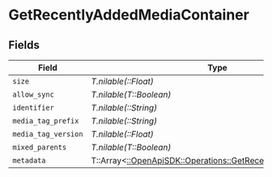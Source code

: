 # GetRecentlyAddedMediaContainer


## Fields

| Field                                                                                                               | Type                                                                                                                | Required                                                                                                            | Description                                                                                                         | Example                                                                                                             |
| ------------------------------------------------------------------------------------------------------------------- | ------------------------------------------------------------------------------------------------------------------- | ------------------------------------------------------------------------------------------------------------------- | ------------------------------------------------------------------------------------------------------------------- | ------------------------------------------------------------------------------------------------------------------- |
| `size`                                                                                                              | *T.nilable(::Float)*                                                                                                | :heavy_minus_sign:                                                                                                  | N/A                                                                                                                 | 50                                                                                                                  |
| `allow_sync`                                                                                                        | *T.nilable(T::Boolean)*                                                                                             | :heavy_minus_sign:                                                                                                  | N/A                                                                                                                 |                                                                                                                     |
| `identifier`                                                                                                        | *T.nilable(::String)*                                                                                               | :heavy_minus_sign:                                                                                                  | N/A                                                                                                                 | com.plexapp.plugins.library                                                                                         |
| `media_tag_prefix`                                                                                                  | *T.nilable(::String)*                                                                                               | :heavy_minus_sign:                                                                                                  | N/A                                                                                                                 | /system/bundle/media/flags/                                                                                         |
| `media_tag_version`                                                                                                 | *T.nilable(::Float)*                                                                                                | :heavy_minus_sign:                                                                                                  | N/A                                                                                                                 | 1680021154                                                                                                          |
| `mixed_parents`                                                                                                     | *T.nilable(T::Boolean)*                                                                                             | :heavy_minus_sign:                                                                                                  | N/A                                                                                                                 |                                                                                                                     |
| `metadata`                                                                                                          | T::Array<[::OpenApiSDK::Operations::GetRecentlyAddedMetadata](../../models/operations/getrecentlyaddedmetadata.md)> | :heavy_minus_sign:                                                                                                  | N/A                                                                                                                 |                                                                                                                     |